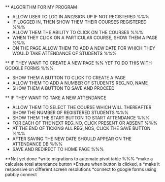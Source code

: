  ** ALGORITHM FOR MY PROGRAM
 * ALLOW USER TO LOG IN AND/SIGN UP IF NOT REGISTERED   %%%
 * IF LOGGED IN, THEN SHOW THEM THEIR COURSES REGISTERED    %%%
 * ALLOW THEM THE ABILITY TO CLICK ON THE COURSES     %%%
 * WHEN THEY CLICK ON A PARTICULAR COURSE, SHOW THEM A PAGE %%%
 * ON THE PAGE ALLOW THEM TO ADD A NEW DATE FOR WHICH THEY WOULD TAKE ATTENDANCE OF STUDENTS %%%

** IF THEY WANT TO CREATE A NEW PAGE             %% YET TO DO THIS WITH GOOGLE FORMS %%%
* SHOW THEM A BUTTON TO CLICK TO CREATE A PAGE
* ALLOW THEM TO ADD A NUMBER OF STUDENTS REG_NO, NAME
* SHOW THEM A BUTTON TO SAVE AND PROCEED


** IF THEY WANT TO TAKE A NEW ATTENDANCE
* ALLOW THEM TO SELECT THE COURSE WHICH WILL THEREAFTER SHOW THE NUMBER OF REGISTERED STUDENTS %%%
* SHOW THEM THE START BUTTON TO START ATTENDANCE %%%
* FOR EACH OF THE NEXT REG_NO, CLICK PRESENT OR ABSENT %%%
* AT THE END OF TICKING ALL REG_NOS, CLICK THE SAVE BUTTON %%%
* AFTER SAVING THE NEW DATE SHOULD APPEAR ON THE ATTENDANCE DB %%%
* SAVE AND REDIRECT TO HOME PAGE %%%



**Not yet done
*write migrations to automate pivot table %%%
*make a calculate total attendance button
*Ensure when button is clicked, a 
*make it responsive on different screen resolutions
*connect to google forms using pabbly connect


